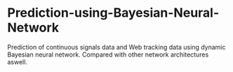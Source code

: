 # Prediction-using-Bayesian-Neural-Network
Prediction of continuous signals data and Web tracking data using dynamic Bayesian neural network. Compared with other network architectures aswell.

